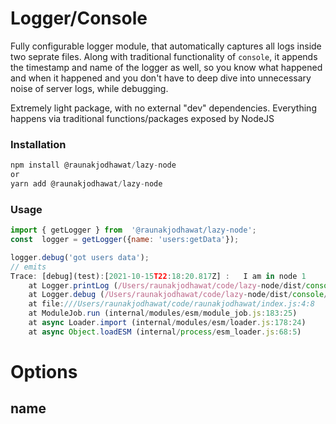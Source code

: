 # Logger/Console
Fully configurable logger module, that automatically captures all logs inside two seprate files. Along with traditional functionality of `console`, it appends the timestamp and name of the logger as well, so you know what happened and when it happened and you don't have to deep dive into unnecessary noise of server logs, while debugging.

Extremely light package, with no external "dev" dependencies. Everything happens via traditional functions/packages exposed by NodeJS

### Installation
```javascript
npm install @raunakjodhawat/lazy-node
or
yarn add @raunakjodhawat/lazy-node
```
### Usage
```javascript
import { getLogger } from  '@raunakjodhawat/lazy-node';
const  logger = getLogger({name: 'users:getData'});

logger.debug('got users data');
// emits
Trace: [debug](test):[2021-10-15T22:18:20.817Z] :   I am in node 1
    at Logger.printLog (/Users/raunakjodhawat/code/lazy-node/dist/console/console.js:100:25)
    at Logger.debug (/Users/raunakjodhawat/code/lazy-node/dist/console/console.js:126:23)
    at file:///Users/raunakjodhawat/code/raunakjodhawat/index.js:4:8
    at ModuleJob.run (internal/modules/esm/module_job.js:183:25)
    at async Loader.import (internal/modules/esm/loader.js:178:24)
    at async Object.loadESM (internal/process/esm_loader.js:68:5)
```
# Options
## name